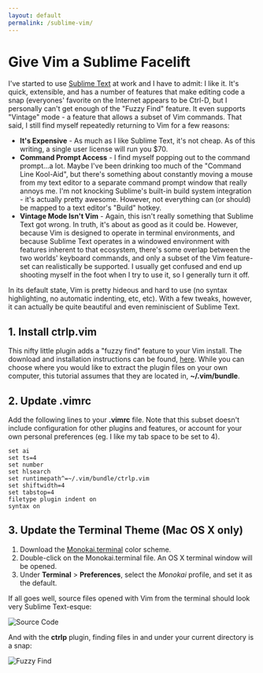 ```yaml
---
layout: default
permalink: /sublime-vim/
---
```


# Give Vim a Sublime Facelift

<!-- 6/28/2014 -->

I've started to use [Sublime Text](http://www.sublimetext.com) at work and I have to admit: I like it.  It's quick, extensible, and has a number of features that make editing code a snap (everyones' favorite on the Internet appears to be Ctrl-D, but I personally can't get enough of the "Fuzzy Find" feature.  It even supports "Vintage" mode - a feature that allows a subset of Vim commands.  That said, I still find myself repeatedly returning to Vim for a few reasons:

* **It's Expensive** - As much as I like Sublime Text, it's not cheap.  As of this writing, a single user license will run you $70.
* **Command Prompt Access** - I find myself popping out to the command prompt...a lot.  Maybe I've been drinking too much of the "Command Line Kool-Aid", but there's something about constantly moving a mouse from my text editor to a separate command prompt window that really annoys me.  I'm not knocking Sublime's built-in build system integration - it's actually pretty awesome.  However, not everything can (or should) be mapped to a text editor's "Build" hotkey.
* **Vintage Mode Isn't Vim** - Again, this isn't really something that Sublime Text got wrong.  In truth, it's about as good as it could be.  However, because Vim is designed to operate in terminal environments, and because Sublime Text operates in a windowed environment with features inherent to that ecosystem, there's some overlap between the two worlds' keyboard commands, and only a subset of the Vim feature-set can realistically be supported.  I usually get confused and end up shooting myself in the foot when I try to use it, so I generally turn it off.

In its default state, Vim is pretty hideous and hard to use (no syntax highlighting, no automatic indenting, etc, etc).  With a few tweaks, however, it can actually be quite beautiful and even reminiscient of Sublime Text.

## 1. Install ctrlp.vim

This nifty little plugin adds a "fuzzy find" feature to your Vim install.  The download and installation instructions can be found, [here](http://kien.github.io/ctrlp.vim).  While you can choose where you would like to extract the plugin files on your own computer, this tutorial assumes that they are located in, **~/.vim/bundle**.

## 2. Update .vimrc

Add the following lines to your **.vimrc** file.  Note that this subset doesn't include configuration for other plugins and features, or account for your own personal preferences (eg. I like my tab space to be set to 4).

	set ai
	set ts=4
	set number
	set hlsearch
	set runtimepath^=~/.vim/bundle/ctrlp.vim
	set shiftwidth=4
	set tabstop=4
	filetype plugin indent on
	syntax on
	
## 3. Update the Terminal Theme (Mac OS X only)

1. Download the [Monokai.terminal](https://github.com/stephenway/monokai.terminal) color scheme.
2. Double-click on the Monokai.terminal file.  An OS X terminal window will be opened.
3. Under **Terminal** > **Preferences**, select the *Monokai* profile, and set it as the default.

If all goes well, source files opened with Vim from the terminal should look very Sublime Text-esque:

![Source Code](../images/sublime-vim/source.png)

And with the **ctrlp** plugin, finding files in and under your current directory is a snap:

![Fuzzy Find](../images/sublime-vim/fuzzy.png)
